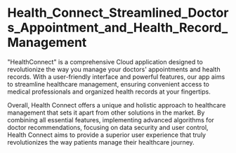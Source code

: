 
# Health_Connect_Streamlined_Doctors_Appointment_and_Health_Record_Management

"HealthConnect" is a comprehensive Cloud application designed to revolutionize the way you manage your doctors' appointments and health records. With a user-friendly interface and powerful features, our app aims to streamline healthcare management, ensuring convenient access to medical professionals and organized health records at your fingertips.

Overall, Health Connect offers a unique and holistic approach to healthcare management that sets it apart from other solutions in the market. By combining all essential features, implementing advanced algorithms for doctor recommendations, focusing on data security and user control, Health Connect aims to provide a superior user experience that truly revolutionizes the way patients manage their healthcare journey.
